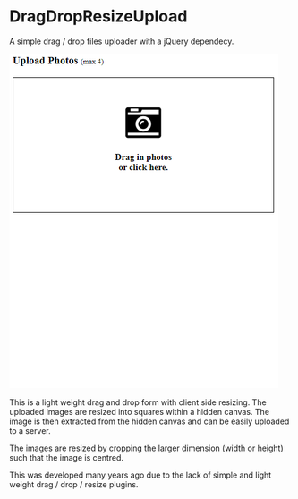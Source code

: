# DragDropResizeUpload
A simple drag / drop files uploader with a jQuery dependecy.

![Example](DragDrop.gif)

This is a light weight drag and drop form with client side resizing. The uploaded images are resized into squares within a hidden canvas.
The image is then extracted from the hidden canvas and can be easily uploaded to a server.

The images are resized by cropping the larger dimension (width or height) such that the image is centred.

This was developed many years ago due to the lack of simple and light weight drag / drop / resize plugins.

